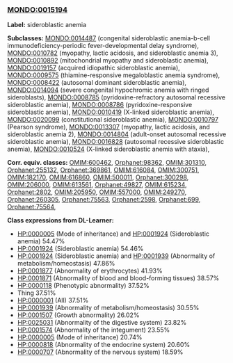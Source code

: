 
### [MONDO:0015194](http://purl.obolibrary.org/obo/MONDO_0015194)
**Label:** sideroblastic anemia

**Subclasses:** [MONDO:0014487](http://purl.obolibrary.org/obo/MONDO_0014487) (congenital sideroblastic anemia-b-cell immunodeficiency-periodic fever-developmental delay syndrome), [MONDO:0010782](http://purl.obolibrary.org/obo/MONDO_0010782) (myopathy, lactic acidosis, and sideroblastic anemia 3), [MONDO:0010892](http://purl.obolibrary.org/obo/MONDO_0010892) (mitochondrial myopathy and sideroblastic anemia), [MONDO:0019157](http://purl.obolibrary.org/obo/MONDO_0019157) (acquired idiopathic sideroblastic anemia), [MONDO:0009575](http://purl.obolibrary.org/obo/MONDO_0009575) (thiamine-responsive megaloblastic anemia syndrome), [MONDO:0008422](http://purl.obolibrary.org/obo/MONDO_0008422) (autosomal dominant sideroblastic anemia), [MONDO:0014094](http://purl.obolibrary.org/obo/MONDO_0014094) (severe congenital hypochromic anemia with ringed sideroblasts), [MONDO:0008785](http://purl.obolibrary.org/obo/MONDO_0008785) (pyridoxine-refractory autosomal recessive sideroblastic anemia), [MONDO:0008786](http://purl.obolibrary.org/obo/MONDO_0008786) (pyridoxine-responsive sideroblastic anemia), [MONDO:0010419](http://purl.obolibrary.org/obo/MONDO_0010419) (X-linked sideroblastic anemia), [MONDO:0020099](http://purl.obolibrary.org/obo/MONDO_0020099) (constitutional sideroblastic anemia), [MONDO:0010797](http://purl.obolibrary.org/obo/MONDO_0010797) (Pearson syndrome), [MONDO:0013307](http://purl.obolibrary.org/obo/MONDO_0013307) (myopathy, lactic acidosis, and sideroblastic anemia 2), [MONDO:0014804](http://purl.obolibrary.org/obo/MONDO_0014804) (adult-onset autosomal recessive sideroblastic anemia), [MONDO:0016828](http://purl.obolibrary.org/obo/MONDO_0016828) (autosomal recessive sideroblastic anemia), [MONDO:0010524](http://purl.obolibrary.org/obo/MONDO_0010524) (X-linked sideroblastic anemia with ataxia), 

**Corr. equiv. classes:** [OMIM:600462](http://purl.obolibrary.org/obo/OMIM_600462), [Orphanet:98362](http://www.orpha.net/ORDO/Orphanet_98362), [OMIM:301310](http://purl.obolibrary.org/obo/OMIM_301310), [Orphanet:255132](http://www.orpha.net/ORDO/Orphanet_255132), [Orphanet:369861](http://www.orpha.net/ORDO/Orphanet_369861), [OMIM:616084](http://purl.obolibrary.org/obo/OMIM_616084), [OMIM:300751](http://purl.obolibrary.org/obo/OMIM_300751), [OMIM:182170](http://purl.obolibrary.org/obo/OMIM_182170), [OMIM:616860](http://purl.obolibrary.org/obo/OMIM_616860), [OMIM:500011](http://purl.obolibrary.org/obo/OMIM_500011), [Orphanet:300298](http://www.orpha.net/ORDO/Orphanet_300298), [OMIM:206000](http://purl.obolibrary.org/obo/OMIM_206000), [OMIM:613561](http://purl.obolibrary.org/obo/OMIM_613561), [Orphanet:49827](http://www.orpha.net/ORDO/Orphanet_49827), [OMIM:615234](http://purl.obolibrary.org/obo/OMIM_615234), [Orphanet:2802](http://www.orpha.net/ORDO/Orphanet_2802), [OMIM:205950](http://purl.obolibrary.org/obo/OMIM_205950), [OMIM:557000](http://purl.obolibrary.org/obo/OMIM_557000), [OMIM:249270](http://purl.obolibrary.org/obo/OMIM_249270), [Orphanet:260305](http://www.orpha.net/ORDO/Orphanet_260305), [Orphanet:75563](http://www.orpha.net/ORDO/Orphanet_75563), [Orphanet:2598](http://www.orpha.net/ORDO/Orphanet_2598), [Orphanet:699](http://www.orpha.net/ORDO/Orphanet_699), [Orphanet:75564](http://www.orpha.net/ORDO/Orphanet_75564), 

**Class expressions from DL-Learner:**

- [HP:0000005](http://purl.obolibrary.org/obo/HP_0000005) (Mode of inheritance) and [HP:0001924](http://purl.obolibrary.org/obo/HP_0001924) (Sideroblastic anemia) 54.47%
- [HP:0001924](http://purl.obolibrary.org/obo/HP_0001924) (Sideroblastic anemia) 54.46%
- [HP:0001924](http://purl.obolibrary.org/obo/HP_0001924) (Sideroblastic anemia) and [HP:0001939](http://purl.obolibrary.org/obo/HP_0001939) (Abnormality of metabolism/homeostasis) 47.86%
- [HP:0001877](http://purl.obolibrary.org/obo/HP_0001877) (Abnormality of erythrocytes) 41.93%
- [HP:0001871](http://purl.obolibrary.org/obo/HP_0001871) (Abnormality of blood and blood-forming tissues) 38.57%
- [HP:0000118](http://purl.obolibrary.org/obo/HP_0000118) (Phenotypic abnormality) 37.52%
- Thing 37.51%
- [HP:0000001](http://purl.obolibrary.org/obo/HP_0000001) (All) 37.51%
- [HP:0001939](http://purl.obolibrary.org/obo/HP_0001939) (Abnormality of metabolism/homeostasis) 30.55%
- [HP:0001507](http://purl.obolibrary.org/obo/HP_0001507) (Growth abnormality) 26.02%
- [HP:0025031](http://purl.obolibrary.org/obo/HP_0025031) (Abnormality of the digestive system) 23.82%
- [HP:0001574](http://purl.obolibrary.org/obo/HP_0001574) (Abnormality of the integument) 23.55%
- [HP:0000005](http://purl.obolibrary.org/obo/HP_0000005) (Mode of inheritance) 20.74%
- [HP:0000818](http://purl.obolibrary.org/obo/HP_0000818) (Abnormality of the endocrine system) 20.60%
- [HP:0000707](http://purl.obolibrary.org/obo/HP_0000707) (Abnormality of the nervous system) 18.59%


